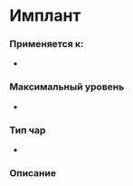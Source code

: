 # Имплант

### Применяется к:

*

### Максимальный уровень&#x20;

*

### Тип чар

*

### Описание&#x20;
